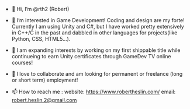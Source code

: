 - 👋 Hi, I’m @rth2 (Robert)

- 👀 I’m interested in Game Development! Coding and design are my forte! Currently I am using Unity and C#, but I have worked pretty extensively in C++/C in the past and dabbled in other languages for projects(like Python, CSS, HTML5...).

- 🌱 I am expanding interests by working on my first shippable title while continueing to earn Unity certificates through GameDev TV online courses!

- 💞️ I love to collaborate and am looking for permanent or freelance (long or short term) employment!

- 📫 How to reach me : website: https://www.robertheslin.com/
                       email: robert.heslin.2@gmail.com

<!---
rth2/rth2 is a ✨ special ✨ repository because its `README.md` (this file) appears on your GitHub profile.
You can click the Preview link to take a look at your changes.
--->

